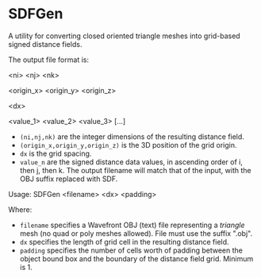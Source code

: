 # SDFGen

A utility for converting closed oriented triangle meshes into grid-based signed distance fields.

The output file format is:

\<ni\> \<nj\> \<nk\>

\<origin_x\> \<origin_y\> \<origin_z\>

\<dx\>

\<value_1\> \<value_2\> \<value_3\> [...]

  - `(ni,nj,nk)` are the integer dimensions of the resulting distance field.
  - `(origin_x,origin_y,origin_z)` is the 3D position of the grid origin.
  - `dx` is the grid spacing.
  - `value_n` are the signed distance data values, in ascending order of i, then j, then k.
The output filename will match that of the input, with the OBJ suffix replaced with SDF.

Usage: SDFGen \<filename\> \<dx\> \<padding\>

Where:
  - `filename` specifies a Wavefront OBJ (text) file representing a *triangle* mesh (no quad or poly meshes allowed). File must use the suffix ".obj".
  - `dx` specifies the length of grid cell in the resulting distance field.
  - `padding` specifies the number of cells worth of padding between the object bound box and the boundary of the distance field grid. Minimum is 1.

